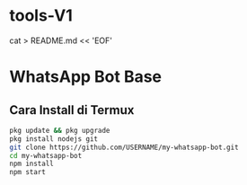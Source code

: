# tools-V1

cat > README.md << 'EOF'
# WhatsApp Bot Base

## Cara Install di Termux

```bash
pkg update && pkg upgrade
pkg install nodejs git
git clone https://github.com/USERNAME/my-whatsapp-bot.git
cd my-whatsapp-bot
npm install
npm start